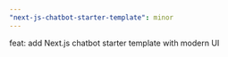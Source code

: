 ```yaml
---
"next-js-chatbot-starter-template": minor
---
```


feat: add Next.js chatbot starter template with modern UI
